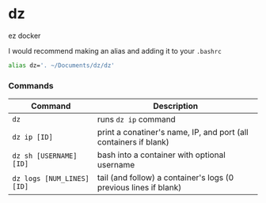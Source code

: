 # dz

ez docker

I would recommend making an alias and adding it to your `.bashrc`
```sh
alias dz='. ~/Documents/dz/dz'
```

<!-- ![preview](/preview.png) -->

### Commands

| Command | Description |
|----------------------------------|--------------------------------------------------------------------------|
| `dz` | runs `dz ip` command |
| `dz ip [ID]` | print a conatiner's name, IP, and port (all containers if blank) |
| `dz sh [USERNAME] [ID]` | bash into a container with optional username |
| `dz logs [NUM_LINES] [ID]` | tail (and follow) a container's logs (0 previous lines if blank) |
